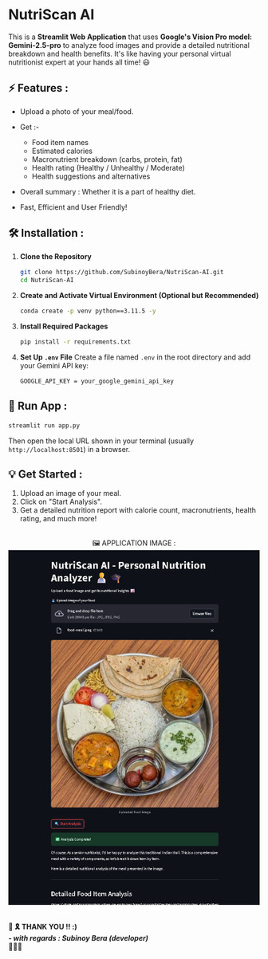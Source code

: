 # NutriScan AI

This is a **Streamlit Web Application** that uses **Google's Vision Pro model: Gemini-2.5-pro** to analyze food images and provide a detailed nutritional breakdown and health benefits. It's like having your personal virtual nutritionist expert at your hands all time! 😃

## ⚡ Features  :

* Upload a photo of your meal/food.
* Get :-

  * Food item names
  * Estimated calories
  * Macronutrient breakdown (carbs, protein, fat)
  * Health rating (Healthy / Unhealthy / Moderate)
  * Health suggestions and alternatives
* Overall summary : Whether it is a part of healthy diet.
* Fast, Efficient and User Friendly!

## 🛠️ Installation :

1. **Clone the Repository**

   ```bash
   git clone https://github.com/SubinoyBera/NutriScan-AI.git
   cd NutriScan-AI
   ```

2. **Create and Activate Virtual Environment (Optional but Recommended)**

   ```bash
   conda create -p venv python==3.11.5 -y
   ```

3. **Install Required Packages**

   ```bash
   pip install -r requirements.txt
   ```

4. **Set Up `.env` File**
   Create a file named `.env` in the root directory and add your Gemini API key:

   ```bash
   GOOGLE_API_KEY = your_google_gemini_api_key
   ```

## 🚀 Run App :

```bash
streamlit run app.py
```

Then open the local URL shown in your terminal (usually `http://localhost:8501`) in a browser.

## 💡 Get Started :

1. Upload an image of your meal.
2. Click on "Start Analysis".
3. Get a detailed nutrition report with calorie count, macronutrients, health rating, and much more! <br>
<br>
<center> 🖼 APPLICATION IMAGE :  
<img src="images/app.png">
</center>
<br>

<b>🙏 🎗️ THANK YOU !! :) <br>
*- with regards : Subinoy Bera (developer)* </b><br>
🧡🤍💚

